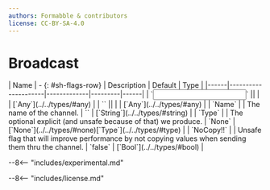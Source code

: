```yaml
---
authors: Formabble & contributors
license: CC-BY-SA-4.0
---
```



# Broadcast

<div class="sh-parameters" markdown="1">
| Name | - {: #sh-flags-row} | Description | Default | Type |
|------|---------------------|-------------|---------|------|
| `<input>` || | | [`Any`](../../types/#any) |
| `<output>` || | | [`Any`](../../types/#any) |
| `Name` |  | The name of the channel. | `` | [`String`](../../types/#string) |
| `Type` |  | The optional explicit (and unsafe because of that) we produce. | `None` | [`None`](../../types/#none)[`Type`](../../types/#type) |
| `NoCopy!!` |  | Unsafe flag that will improve performance by not copying values when sending them thru the channel. | `false` | [`Bool`](../../types/#bool) |

</div>

--8<-- "includes/experimental.md"



--8<-- "includes/license.md"

